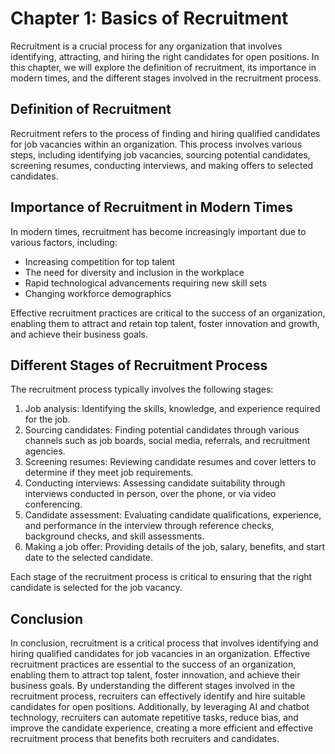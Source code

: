 Chapter 1: Basics of Recruitment
================================

Recruitment is a crucial process for any organization that involves identifying, attracting, and hiring the right candidates for open positions. In this chapter, we will explore the definition of recruitment, its importance in modern times, and the different stages involved in the recruitment process.

Definition of Recruitment
-------------------------

Recruitment refers to the process of finding and hiring qualified candidates for job vacancies within an organization. This process involves various steps, including identifying job vacancies, sourcing potential candidates, screening resumes, conducting interviews, and making offers to selected candidates.

Importance of Recruitment in Modern Times
-----------------------------------------

In modern times, recruitment has become increasingly important due to various factors, including:

* Increasing competition for top talent
* The need for diversity and inclusion in the workplace
* Rapid technological advancements requiring new skill sets
* Changing workforce demographics

Effective recruitment practices are critical to the success of an organization, enabling them to attract and retain top talent, foster innovation and growth, and achieve their business goals.

Different Stages of Recruitment Process
---------------------------------------

The recruitment process typically involves the following stages:

1. Job analysis: Identifying the skills, knowledge, and experience required for the job.
2. Sourcing candidates: Finding potential candidates through various channels such as job boards, social media, referrals, and recruitment agencies.
3. Screening resumes: Reviewing candidate resumes and cover letters to determine if they meet job requirements.
4. Conducting interviews: Assessing candidate suitability through interviews conducted in person, over the phone, or via video conferencing.
5. Candidate assessment: Evaluating candidate qualifications, experience, and performance in the interview through reference checks, background checks, and skill assessments.
6. Making a job offer: Providing details of the job, salary, benefits, and start date to the selected candidate.

Each stage of the recruitment process is critical to ensuring that the right candidate is selected for the job vacancy.

Conclusion
----------

In conclusion, recruitment is a critical process that involves identifying and hiring qualified candidates for job vacancies in an organization. Effective recruitment practices are essential to the success of an organization, enabling them to attract top talent, foster innovation, and achieve their business goals. By understanding the different stages involved in the recruitment process, recruiters can effectively identify and hire suitable candidates for open positions. Additionally, by leveraging AI and chatbot technology, recruiters can automate repetitive tasks, reduce bias, and improve the candidate experience, creating a more efficient and effective recruitment process that benefits both recruiters and candidates.
